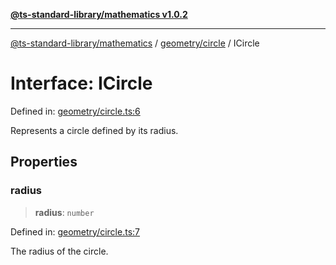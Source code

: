 [**@ts-standard-library/mathematics v1.0.2**](../../../README.md)

***

[@ts-standard-library/mathematics](../../../README.md) / [geometry/circle](../README.md) / ICircle

# Interface: ICircle

Defined in: [geometry/circle.ts:6](https://github.com/gabaudette/ts-stdlib/blob/4a412e6fb273dc9fcab54b84c05921f52dac4b3f/packages/mathematics/src/geometry/circle.ts#L6)

Represents a circle defined by its radius.

## Properties

### radius

> **radius**: `number`

Defined in: [geometry/circle.ts:7](https://github.com/gabaudette/ts-stdlib/blob/4a412e6fb273dc9fcab54b84c05921f52dac4b3f/packages/mathematics/src/geometry/circle.ts#L7)

The radius of the circle.
